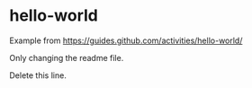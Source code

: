 # hello-world
Example from https://guides.github.com/activities/hello-world/

Only changing the readme file.

Delete this line.
